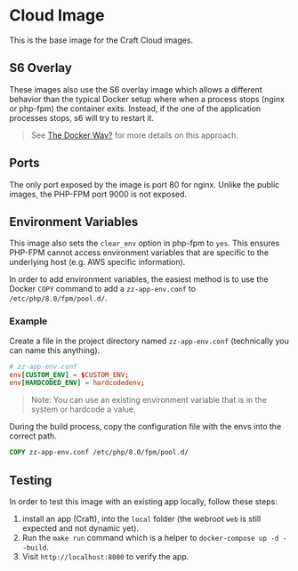 # Cloud Image

This is the base image for the Craft Cloud images.

## S6 Overlay

These images also use the S6 overlay image which allows a different behavior than the typical Docker setup where when a process stops (nginx or php-fpm) the container exits. Instead, if the one of the application processes stops, s6 will try to restart it.

> See [The Docker Way?](https://github.com/just-containers/s6-overlay#the-docker-way) for more details on this approach.

## Ports

The only port exposed by the image is port 80 for nginx. Unlike the public images, the PHP-FPM port 9000 is not exposed.

## Environment Variables

This image also sets the `clear_env` option in php-fpm to `yes`. This ensures PHP-FPM cannot access environment variables that are specific to the underlying host (e.g. AWS specific information).

In order to add environment variables, the easiest method is to use the Docker `COPY` command to add a `zz-app-env.conf` to `/etc/php/8.0/fpm/pool.d/`.

### Example

Create a file in the project directory named `zz-app-env.conf` (technically you can name this anything).

```conf
# zz-app-env.conf
env[CUSTOM_ENV] = $CUSTOM_ENV;
env[HARDCODED_ENV] = hardcodedenv;
```

> Note: You can use an existing environment variable that is in the system or hardcode a value.

During the build process, copy the configuration file with the envs into the correct path.

```Dockerfile
COPY zz-app-env.conf /etc/php/8.0/fpm/pool.d/
```

## Testing

In order to test this image with an existing app locally, follow these steps:

1. install an app (Craft), into the `local` folder (the webroot `web` is still expected and not dynamic yet).
2. Run the `make run` command which is a helper to `docker-compose up -d --build`.
3. Visit `http://localhost:8080` to verify the app.
